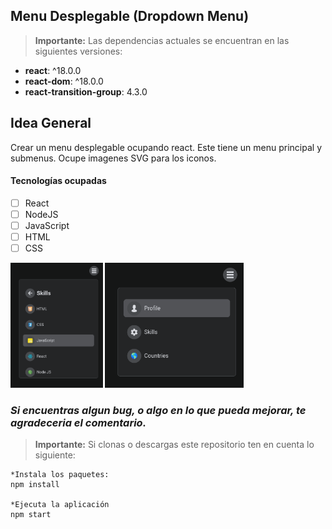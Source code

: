 ## Menu Desplegable (Dropdown Menu)

> **Importante:** Las dependencias actuales se encuentran en las siguientes versiones:

- **react**: ^18.0.0
- **react-dom**: ^18.0.0
- **react-transition-group**: 4.3.0

## Idea General

Crear un menu desplegable ocupando react. Este tiene un menu principal y submenus. Ocupe imagenes SVG para los iconos.

#### Tecnologías ocupadas

- [ ] React
- [ ] NodeJS
- [ ] JavaScript
- [ ] HTML
- [ ] CSS

<img height="200" src="./src/assets/img.png" />
<img height="200" src="./src/assets/img1.png" />

### _Si encuentras algun bug, o algo en lo que pueda mejorar, te agradeceria el comentario._

> **Importante:** Si clonas o descargas este repositorio ten en cuenta lo siguiente:

```
*Instala los paquetes:
npm install

*Ejecuta la aplicación
npm start
```
